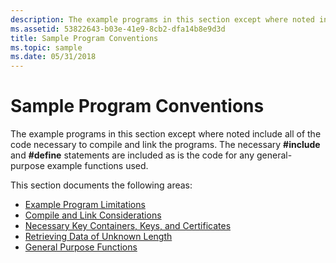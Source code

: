 ```yaml
---
description: The example programs in this section except where noted include all of the code necessary to compile and link the programs. The necessary \#include and \#define statements are included as is the code for any general-purpose example functions used.
ms.assetid: 53822643-b03e-41e9-8cb2-dfa14b8e9d3d
title: Sample Program Conventions
ms.topic: sample
ms.date: 05/31/2018
---
```


# Sample Program Conventions

The example programs in this section except where noted include all of the code necessary to compile and link the programs. The necessary **\#include** and **\#define** statements are included as is the code for any general-purpose example functions used.

This section documents the following areas:

-   [Example Program Limitations](example-program-limitations.md)
-   [Compile and Link Considerations](compile-and-link-considerations.md)
-   [Necessary Key Containers, Keys, and Certificates](necessary-key-containers-keys-and-certificates.md)
-   [Retrieving Data of Unknown Length](retrieving-data-of-unknown-length.md)
-   [General Purpose Functions](general-purpose-functions.md)

 

 



